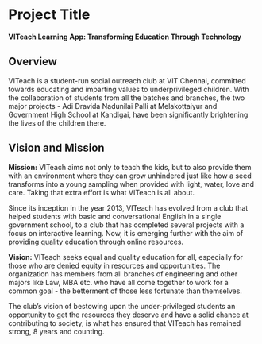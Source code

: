 
# Project Title

**VITeach Learning App: Transforming Education Through Technology**




## Overview

VITeach is a student-run social outreach club at VIT Chennai, committed towards educating and imparting values to underprivileged children. With the collaboration of students from all the batches and branches, the two major projects - Adi Dravida Nadunilai Palli at Melakottaiyur and Government High School at Kandigai, have been significantly brightening the lives of the children there.
## Vision and Mission

**Mission:** VITeach aims not only to teach the kids, but to also provide them with an environment where they can grow unhindered just like how a seed transforms into a young sampling when provided with light, water, love and care. Taking that extra effort is what VITeach is all about.

Since its inception in the year 2013, VITeach has evolved from a club that helped students with basic and conversational English in a single government school, to a club that has completed several projects with a focus on interactive learning. Now, it is emerging further with the aim of providing quality education through online resources.


**Vision:** VITeach seeks equal and quality education for all, especially for those who are denied equity in resources and opportunities. The organization has members from all branches of engineering and other majors like Law, MBA etc. who have all come together to work for a common goal - the betterment of those less fortunate than themselves.

The club’s vision of bestowing upon the under-privileged students an opportunity to get the resources they deserve and have a solid chance at contributing to society, is what has ensured that VITeach has remained strong, 8 years and counting.